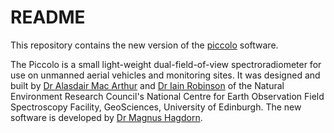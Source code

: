 # README #
This repository contains the new version of the [piccolo](https://bitbucket.org/itrobinson/piccolo) software.

The Piccolo is a small light-weight dual-field-of-view spectroradiometer for use on unmanned aerial vehicles and monitoring sites. It was designed and built by [Dr Alasdair Mac Arthur](https://bitbucket.org/alasdairmacarthur/)  and [Dr Iain Robinson](https://bitbucket.org/itrobinson/) of the Natural Environment Research Council's National Centre for Earth Observation Field Spectroscopy Facility, GeoSciences, University of Edinburgh. The new software is developed by [Dr Magnus Hagdorn](https://bitbucket.org/magnus_hagdorn/).
